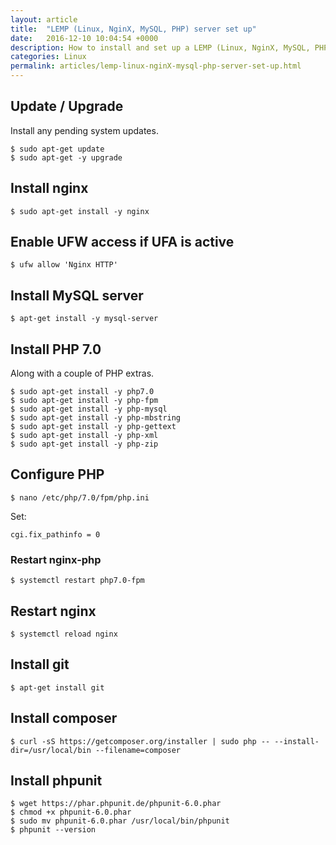 ```yaml
---
layout: article
title:  "LEMP (Linux, NginX, MySQL, PHP) server set up"
date:   2016-12-10 10:04:54 +0000
description: How to install and set up a LEMP (Linux, NginX, MySQL, PHP) server.
categories: Linux
permalink: articles/lemp-linux-nginX-mysql-php-server-set-up.html
---
```


## Update / Upgrade
Install any pending system updates.
```
$ sudo apt-get update
$ sudo apt-get -y upgrade
```

## Install nginx
```
$ sudo apt-get install -y nginx
```

## Enable UFW access if UFA is active
```
$ ufw allow 'Nginx HTTP'
```

## Install MySQL server
```
$ apt-get install -y mysql-server
```

## Install PHP 7.0
Along with a couple of PHP extras.
```
$ sudo apt-get install -y php7.0
$ sudo apt-get install -y php-fpm
$ sudo apt-get install -y php-mysql
$ sudo apt-get install -y php-mbstring
$ sudo apt-get install -y php-gettext
$ sudo apt-get install -y php-xml
$ sudo apt-get install -y php-zip
```

## Configure PHP
```
$ nano /etc/php/7.0/fpm/php.ini
```

Set:
```
cgi.fix_pathinfo = 0
```

### Restart nginx-php
```
$ systemctl restart php7.0-fpm
```

## Restart nginx
```
$ systemctl reload nginx
```

## Install git
```
$ apt-get install git
```

## Install composer
```
$ curl -sS https://getcomposer.org/installer | sudo php -- --install-dir=/usr/local/bin --filename=composer
```

## Install phpunit
```
$ wget https://phar.phpunit.de/phpunit-6.0.phar
$ chmod +x phpunit-6.0.phar
$ sudo mv phpunit-6.0.phar /usr/local/bin/phpunit
$ phpunit --version
```
